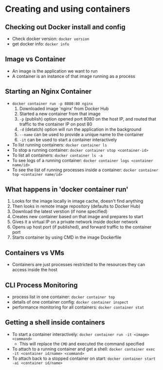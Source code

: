# Creating and using containers

## Checking out Docker install and config

- Check docker version: `docker version`
- get docker info: `docker info`

## Image vs Container

- An image is the application we want to run
- A container is an instance of that image running as a process

## Starting an Nginx Container

- `docker container run -p 8080:80 nginx`
  1. Downloaded image 'nginx' from Docker Hub
  2. Started a new container from that image
  3. `-p` (publish) option opened port 8080 on the host IP, and routed that traffic to the container IP on post 80
  4. `-d` (detatch) option will run the application in the background
  5. `--name` can be used to provide a unique name to the container
  6. `-it` can be used to start a container interactively
- To list running containers: `docker container ls`
- To stop a running container: `docker container stop <container-id>`
- To list all containers: `docker container ls -a`
- To see logs of a running container: `docker container logs <container name/id>`
- To see the list of running processes inside a container: `docker container top <container name/id>`

## What happens in 'docker container run'

1. Looks for the image locally in image cache, doesn't find anything
2. Then looks in remote image repository (defaults to Docker Hub)
3. Download the latest verstion (if none specified)
4. Creates new container based on that image and prepares to start
5. Gives it a virtual IP on a private network inside docker network
6. Opens up host port (if published), and forward traffic to the container port
7. Starts container by using CMD in the image Dockerfile

## Containers vs VMs

- Containers are just processes restricted to the resources they can access inside the host

## CLI Process Monitoring

- process list in one container: `docker container top`
- details of one container config: `docker container inspect`
- performance monitoring for all containers: `docker container stat`

## Getting a shell inside containers

- To start a container interactively: `docker container run -it <image> <command>`
  - This will replace the `CMD` and executed the command specified
- To attach to a running container and get a shell: `docker container exec -it <container id/name> <command>`
- To attach back to a stopped container on start: `docker container start -ai <container id/name>`
